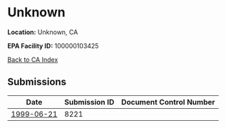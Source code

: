 # Unknown

**Location:** Unknown, CA

**EPA Facility ID:** 100000103425

[Back to CA Index](../../index.md)

## Submissions

| Date | Submission ID | Document Control Number |
|------|--------------|-------------------------|
| [1999-06-21](submissions/8221.md) | 8221 |  |
